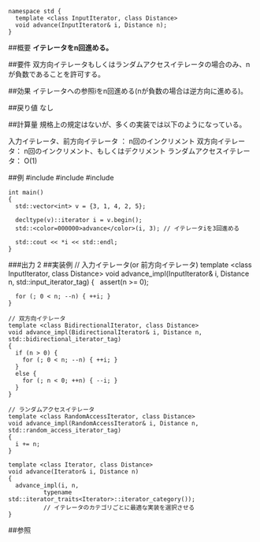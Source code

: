     namespace std {
      template <class InputIterator, class Distance>
      void advance(InputIterator& i, Distance n);
    }
##概要
<b>イテレータをn回進める。</b>

##要件
双方向イテレータもしくはランダムアクセスイテレータの場合のみ、nが負数であることを許可する。

##効果
イテレータへの参照iをn回進める(nが負数の場合は逆方向に進める)。

##戻り値
なし

##計算量
規格上の規定はないが、多くの実装では以下のようになっている。

入力イテレータ、前方向イテレータ ： n回のインクリメント
双方向イテレータ： n回のインクリメント、もしくはデクリメント
ランダムアクセスイテレータ： O(1)

##例
    #include <iostream>
    #include <iterator>
    #include <vector>
    
    int main()
    {
      std::vector<int> v = {3, 1, 4, 2, 5};
    
      decltype(v)::iterator i = v.begin();
      std::<color=000000>advance</color>(i, 3); // イテレータiを3回進める
    
      std::cout << *i << std::endl;
    }
###出力
    2
##実装例
    // 入力イテレータ(or 前方向イテレータ)
    template <class InputIterator, class Distance>
    void advance_impl(InputIterator& i, Distance n, std::input_iterator_tag)
    {
      assert(n >= 0);
    
      for (; 0 < n; --n) { ++i; }
    }
    
    // 双方向イテレータ
    template <class BidirectionalIterator, class Distance>
    void advance_impl(BidirectionalIterator& i, Distance n, std::bidirectional_iterator_tag)
    {
      if (n > 0) {
        for (; 0 < n; --n) { ++i; }
      }
      else {
        for (; n < 0; ++n) { --i; }
      }
    }
    
    // ランダムアクセスイテレータ
    template <class RandomAccessIterator, class Distance>
    void advance_impl(RandomAccessIterator& i, Distance n, std::random_access_iterator_tag)
    {
      i += n;
    }
    
    template <class Iterator, class Distance>
    void advance(Iterator& i, Distance n)
    {
      advance_impl(i, n,
              typename std::iterator_traits<Iterator>::iterator_category());
              // イテレータのカテゴリごとに最適な実装を選択させる
    }
##参照

